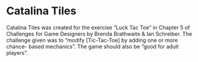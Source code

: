 Catalina Tiles
====================================

Catalina Tiles was created for the exercise “Luck Tac Toe” in Chapter 5 of Challenges for Game Designers by Brenda Brathwaite & Ian Schreiber. The challenge given was to “modify [Tic-Tac-Toe] by adding one or more chance- based mechanics”. The game should also be “good for adult players”.